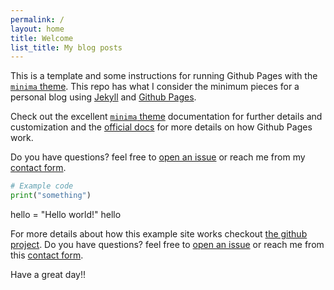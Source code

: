 ```yaml
---
permalink: /
layout: home
title: Welcome
list_title: My blog posts
---
```


This is a template and some instructions for running Github Pages with the [`minima` theme][minima]. This repo has what I consider the minimum pieces for a personal blog using [Jekyll][jk] and [Github Pages][gh-site].

Check out the excellent [`minima` theme][minima] documentation for further details and customization and the [official docs][gh] for more details on how Github Pages work.

Do you have questions? feel free to [open an issue](https://github.com/jsanz/gh-pages-minima-starter/issues/new/choose) or reach me from my [contact form](https://www.jorgesanz.net/contact/).

```python
# Example code 
print("something")
```

<py-repl>
    hello = "Hello world!"
    hello
</py-repl>


For more details about how this example site works checkout [the github project](https://github.com/jsanz/gh-pages-minima-starter). Do you have questions? feel free to [open an issue](https://github.com/jsanz/gh-pages-minima-starter/issues/new/choose) or reach me from this [contact form](https://www.jorgesanz.net/contact/).

Have a great day!!

[gh-site]: https://pages.github.com/
[minima]: https://github.com/jekyll/minima/tree/2.5-stable
[jk]: https://jekyllrb.com/
[gh]: https://help.github.com/en/github/working-with-github-pages`